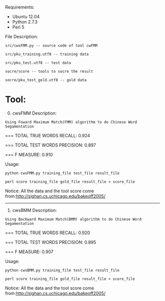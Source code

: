 Requirements:
  * Ubuntu 12.04
  * Python 2.7.3
  * Perl 5

File Description:

    src/cwsFMM.py -- source code of tool cwFMM
    
    src/pku_training.utf8 -- training data
    
    src/pku_test.utf8 -- test data
    
    socre/score -- tools to socre the result
    
    socre/pku_test_gold.utf8 -- gold data

Tool:
=============================================================================
 0.    cwsFMM
Description:

    Using Foward Maximum Match(FMM) algorithm to do Chinese Word Segamentation

=== TOTAL TRUE WORDS RECALL:    0.924

=== TOTAL TEST WORDS PRECISION: 0.897

=== F MEASURE:  0.910

Usage:

    python cwsFMM.py training_file test_file result_file
    
    perl score training_file gold_file result_file > score_file

Notice:
   All the data and the tool score come from:http://sighan.cs.uchicago.edu/bakeoff2005/
   
   
----------------------------------------------------------------------------------


 1.    cwsBMM
Description:

    Using Backward Maximum Match(BMM) algorithm to do Chinese Word Segamentation

=== TOTAL TRUE WORDS RECALL:    0.920

=== TOTAL TEST WORDS PRECISION: 0.895

=== F MEASURE:  0.907

Usage:

    python cwsBMM.py training_file test_file result_file
    
    perl score training_file gold_file result_file > score_file

Notice:
   All the data and the tool score come from:http://sighan.cs.uchicago.edu/bakeoff2005/
